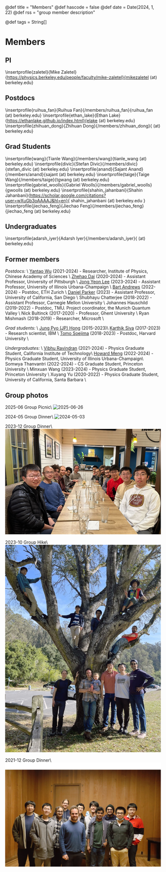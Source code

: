 @def title = "Members"
@def hascode = false
@def date = Date(2024, 1, 22)
@def rss = "group member description"

@def tags = String[]

# Members

## PI

\insertprofile{zaletel}{Mike Zaletel}{https://physics.berkeley.edu/people/faculty/mike-zaletel}{mikezaletel (at) berkeley.edu}

## Postdocs

\insertprofile{ruihua_fan}{Ruihua Fan}{/members/ruihua_fan}{ruihua_fan (at) berkeley.edu}
\insertprofile{ethan_lake}{Ethan Lake}{https://ethanlake.github.io/index.html}{elake (at) berkeley.edu}
\insertprofile{zhihuan_dong}{Zhihuan Dong}{/members/zhihuan_dong}{ (at) berkeley.edu}

## Grad Students

\insertprofile{wang}{Tianle Wang}{/members/wang}{tianle_wang (at) berkeley.edu}
\insertprofile{divic}{Stefan Divic}{/members/divic}{stefan_divic (at) berkeley.edu}
\insertprofile{anand}{Sajant Anand}{/members/anand}{sajant (at) berkeley.edu}
\insertprofile{taige}{Taige Wang}{/members/taige}{tgwang (at) berkeley.edu}
\insertprofile{gabriel_woolls}{Gabriel Woolls}{/members/gabriel_woolls}{gwoolls (at) berkeley.edu}
\insertprofile{shahin_jahanbani}{Shahin Jahanbani}{https://scholar.google.com/citations?user=wXuGb3oAAAAJ&hl=en}{ shahin_jahanbani (at) berkeley.edu }
\insertprofile{jiechao_feng}{Jiechao Feng}{/members/jiechao_feng}{jiechao_feng (at) berkeley.edu}
<!-- insert new members here -->

## Undergraduates

\insertprofile{adarsh_iyer}{Adarsh Iyer}{/members/adarsh_iyer}{ (at) berkeley.edu}

## Former members

<!---
[link to xyz mini-website?](/members/xyz)
-->
*Postdocs:* \\
[Yantao Wu](/members/wu) (2021-2024) - Researcher, Institute of Physics, Chinese Academy of Sciences \\
[Zhehao Dai](/members/dai) (2020-2024) - Assistant Professor, University of Pittsburgh \\
[Jong Yeon Lee](https://physics.illinois.edu/people/directory/profile/jongyeon) (2023-2024) - Assistant Professor, University of Illinois Urbana-Champaign \\
[Bart Andrews](https://bartandrews.me) (2022-2024) - Postdoc, ETH Zurich \\
[Daniel Parker](https://danielericparker.github.io/) (2023) - Assistant Professor, University of California, San Diego \\
Shubhayu Chatterjee (2018-2022) - Assistant Professor, Carnegie Mellon University \\
Johannes Hauschild (2019-2022) - Postdoc, TMU. Project coordinator, the Munich Quantum Valley \\
Nick Bultinck (2017-2020) - Professor, Ghent University \\
Ryan Mishmash (2018-2019) - Researcher, Microsoft \\

*Grad students:* \\
[Jung Pyo (JP) Hong](/members/hong) (2015-2023)\\
[Karthik Siva](https://ksksks1.github.io/) (2017-2023) - Research scientist, IBM \\
[Tomo Soejima](https://tomohiro-soejima.github.io/) (2018-2023) - Postdoc, Harvard University \\

*Undergraduates:* \\
[Vibhu Ravindran](/members/ravindran) (2021-2024) - Physics Graduate Student, California Institute of Technology\\
[Howard Meng](/members/meng) (2022-2024) - Physics Graduate Student, University of Illinois Urbana-Champaign\\
Somwya Thanvantri (2022-2024) - CS Graduate Student, Princeton University \\
Minxuan Wang (2023-2024) - Physics Graduate Student, Princeton University \\
Xuyang Yu (2020-2022) - Physics Graduate Student, University of California, Santa Barbara \\

## Group photos

2025-06 Group Picnic\\
![2025-06-26](/assets/group_photo_062625.jpg)

2024-05 Group Dinner\\
![2024-05-03](/assets/group_photo_050324.png)

2023-12 Group Dinner\\
![2023-12-12](/assets/group_photo_121223.jpg)

2023-10 Group Hike\\
![2023-10-31](/assets/group_photo_103123.jpg)

2021-12 Group Dinner\\
![2021-12-13](/assets/group_photo_121321.jpg)
